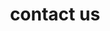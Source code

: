 ---
title: "contact us"
seoTitle: "contact us"
seoDescription: "Contact the Stock2Shop support team for assistance."
type: "contact-us"
menu: main
---